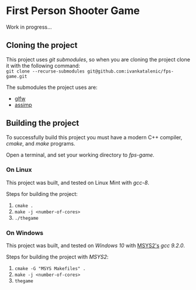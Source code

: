 # First Person Shooter Game

Work in progress...

## Cloning the project

This project uses *git submodules*, so when you are cloning the project clone it with the following command:\
`git clone --recurse-submodules git@github.com:ivankatalenic/fps-game.git`

The submodules the project uses are:
- [glfw](https://github.com/glfw/glfw)
- [assimp](https://github.com/assimp/assimp)

## Building the project

To successfully build this project you must have a modern C++ compiler, *cmake*, and *make* programs.

Open a terminal, and set your working directory to *fps-game*.

### On Linux

This project was built, and tested on Linux Mint with *gcc-8*.

Steps for building the project:
1. `cmake .`
2. `make -j <number-of-cores>`
3. `./thegame`

### On Windows

This project was built, and tested on *Windows 10* with [MSYS2's](https://www.msys2.org/) *gcc 9.2.0*.

Steps for building the project with *MSYS2*:
1. `cmake -G "MSYS Makefiles" .`
2. `make -j <number-of-cores>`
3. `thegame`
